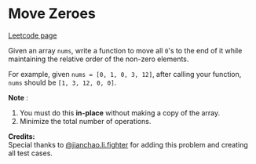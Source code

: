 # Move Zeroes
[Leetcode page](https://leetcode.com/problems/move-zeroes/description)

Given an array `nums`, write a function to move all `0`'s to the end of it
while maintaining the relative order of the non-zero elements.

For example, given `nums = [0, 1, 0, 3, 12]`, after calling your function,
`nums` should be `[1, 3, 12, 0, 0]`.

**Note** :  

  1. You must do this **in-place** without making a copy of the array.
  2. Minimize the total number of operations.

**Credits:**  
Special thanks to
[@jianchao.li.fighter](https://leetcode.com/discuss/user/jianchao.li.fighter)
for adding this problem and creating all test cases.

